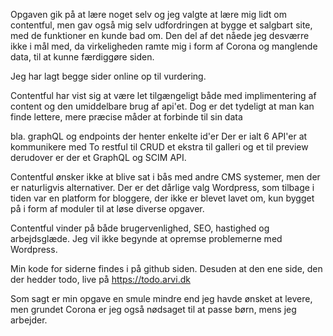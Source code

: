 
Opgaven gik på at lære noget selv og jeg valgte at lære mig lidt om contentful, men gav også mig selv udfordringen at bygge et salgbart site, med de funktioner en kunde bad om. Den del af det nåede jeg desværre ikke i mål med, da virkeligheden ramte mig i form af Corona og manglende data, til at kunne færdiggøre siden. 

Jeg har lagt begge sider online op til vurdering. 

Contentful har vist sig at være let tilgængeligt både med implimentering af content og den umiddelbare brug af api'et. Dog er det tydeligt at man kan finde lettere, mere præcise måder at forbinde til sin data

bla. graphQL og endpoints der henter enkelte id'er Der er ialt 6 API'er at kommunikere med To restful til CRUD et ekstra til galleri og et til preview derudover er der et GraphQL og SCIM API.

Contentful ønsker ikke at blive sat i bås med andre CMS systemer, men der er naturligvis alternativer. Der er det dårlige valg Wordpress, som tilbage i tiden var en platform for bloggere, der ikke er blevet lavet om, kun bygget på i form af moduler til at løse diverse opgaver. 

Contentful vinder på både brugervenlighed, SEO, hastighed og arbejdsglæde. 
Jeg vil ikke begynde at opremse problemerne med Wordpress.

Min kode for siderne findes i på github siden. Desuden at den ene side, den der hedder todo, live på https://todo.arvi.dk

Som sagt er min opgave en smule mindre end jeg havde ønsket at levere, men grundet Corona er jeg også nødsaget til at passe børn, mens jeg arbejder.
